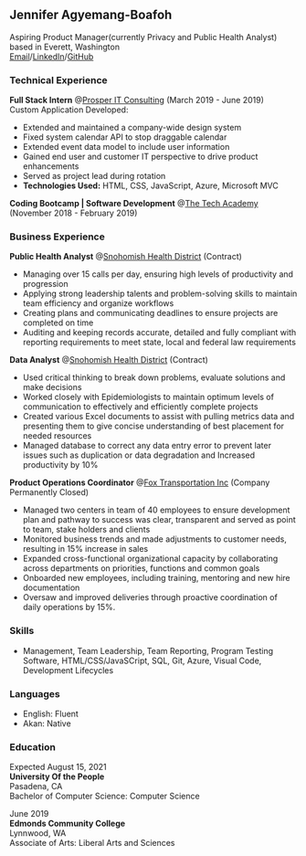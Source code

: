 ## Jennifer Agyemang-Boafoh
Aspiring Product Manager(currently Privacy and Public Health Analyst) based in Everett, Washington <br>
[Email](mailto:6oafoh@gmail.com)/[LinkedIn](https://linkedin.com/in/jen-agyemang)/[GitHub](https://github.com/Jen-Agyemang) 

### Technical Experience
**Full Stack Intern** @[Prosper IT Consulting](https://www.learncodinganywhere.com/ProsperITConsulting) (March 2019 - June 2019)<br>
 Custom Application Developed: <br>
  * Extended and maintained a company-wide design system
  * Fixed system calendar API to stop draggable calendar 
  * Extended event data model to include user information
  * Gained end user and customer IT perspective to drive product enhancements
  *  Served as project lead during rotation <br>
   * **Technologies Used:** HTML, CSS, JavaScript, Azure, Microsoft MVC
  
**Coding Bootcamp | Software Development** @[The Tech Academy](https://www.learncodinganywhere.com/) (November 2018 - February 2019)
  
  ### Business Experience<br>
  **Public Health Analyst** @[Snohomish Health District](https://www.snohd.org/) (Contract)
  * Managing over 15 calls per day, ensuring high levels of productivity and progression
  * Applying strong leadership talents and problem-solving skills to maintain team efficiency and organize workflows
  * Creating plans and communicating deadlines to ensure projects are completed on time
  * Auditing and keeping records accurate, detailed and fully compliant with reporting requirements to meet state, local and federal law requirements
  
  **Data Analyst** @[Snohomish Health District](https://www.snohd.org/) (Contract)
  * Used critical thinking to break down problems, evaluate solutions and make decisions
  * Worked closely with Epidemiologists to maintain optimum levels of communication to effectively and efficiently complete projects
  * Created various Excel documents to assist with pulling metrics data and presenting them to give concise understanding of best placement for needed resources
  * Managed database to correct any data entry error to prevent later issues such as duplication or data degradation and Increased productivity by 10%
  
  **Product Operations Coordinator** @[Fox Transportation Inc](https://www.dnb.com/business-directory/company-profiles.fox_transportation_inc.858344112f0c3ed53f1eb5cf4521f429.html) (Company Permanently Closed) 
  * Managed two centers in team of 40 employees to ensure development plan and pathway to success was clear, transparent and served as point to team, stake holders and clients
  * Monitored business trends and made adjustments to customer needs, resulting in 15% increase in sales
  * Expanded cross-functional organizational capacity by collaborating across departments on priorities, functions and common goals
  * Onboarded new employees, including training, mentoring and new hire documentation
  * Oversaw and improved deliveries through proactive coordination of daily operations by 15%.
  
  ### Skills<br>
  * Management, Team Leadership, Team Reporting, Program Testing Software, HTML/CSS/JavaSCript, SQL, Git, Azure, Visual Code, Development Lifecycles
  
  ### Languages
  * English: Fluent
  * Akan: Native
  
  ### Education<br>
  Expected August 15, 2021<br>
  **University Of the People**<br>
  Pasadena, CA<br>
  Bachelor of Computer Science: Computer Science
  
  June 2019<br>
  **Edmonds Community College**<br>
  Lynnwood, WA<br>
  Associate of Arts: Liberal Arts and Sciences
  
  

